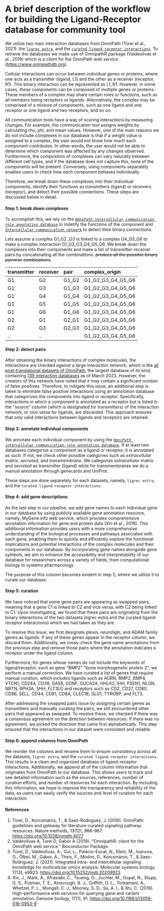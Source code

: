 A brief description of the workflow for building the Ligand-Receptor database for community tool
========

We utilize two main interaction databases from OmniPath (Türei et al., 2021): the [`ligrec extra`](https://r.omnipathdb.org/reference/import_ligrecextra_interactions.html), and the [`curated ligand-receptor interactions`](https://r.omnipathdb.org/reference/curated_ligand_receptor_interactions.html). To retrieve the databases we make use of OmnipathR package (Valdeolivas et al., 2019) which is a client for the OmniPath web service (https://www.omnipathdb.org).

Cellular interactions can occur between individual genes or proteins, where one acts as a transmitter (ligand, L1) and the other as a receiver (receptor, R1). This binary interaction can be represented as L1_R1. However, in some cases, these components can be composed of multiple genes or proteins. These members of a complex may share certain roles or functions, such as all members being receptors or ligands. Alternatively, the complex may be comprised of a mixture of components, such as one ligand and one receptor or one ligand and two receptors, and so on.

All communication tools have a way of scoring interactions by measuring changes. For example, the communication tool assigns weights by calculating rho, phi, and mean values. However, one of the main reasons we do not include complexes in our database is that if a weight value is assigned to a complex, the user would not know how much each component contributes. In other words, the user would not be able to determine which component was affected by any changes observed. Furthermore, the composition of complexes can vary naturally between different cell types, and if the database does not capture this, none of the components will be present. Conversely, using components separately enables users to check how each component behaves individually.

Therefore, we break down these complexes into their individual components, identify their functions as transmitters (ligand) or receivers (receptor), and detect their possible connections. These steps are discussed below in detail.

#### Step 1: break down complexes
 
 To accomplish this, we rely on the [`OmniPath intercellular communication role annotation database`](https://r.omnipathdb.org/reference/import_omnipath_intercell.html) to indetify the functions of the component and [`Intercellular communication network`](https://r.omnipathdb.org/reference/import_intercell_network.html) to detect their binary connections.

Lets assume a complex G1_G2 _G3 is linked to a complex G4_G5_G6 to make a complex interaction G1_G2_G3_G4_G5_G6. We break down the complexes into their components and make a list of transmitter-receiver  pairs by concatenating all the combinations. ~~produce all the possible binary pairwise combinations~~.


| transmitter | receiver | pair  | complex_origin    |
| :---------- | :------- | :---- | :---------------- |
| G1          | G2       | G1_G2 | G1_G2_G3_G4_G5_G6 |
| G1          | G3       | G1_G3 | G1_G2_G3_G4_G5_G6 |
| G1          | G4       | G1_G4 | G1_G2_G3_G4_G5_G6 |
| G1          | G5       | G1_G5 | G1_G2_G3_G4_G5_G6 |
| G1          | G6       | G1_G6 | G1_G2_G3_G4_G5_G6 |
| G2          | G1       | G2_G1 | G1_G2_G3_G4_G5_G6 |
| G2          | G3       | G2_G3 | G1_G2_G3_G4_G5_G6 |
| ..          | ..       |       | G1_G2_G3_G4_G5_G6 |


#### Step 2: detect pairs

After obtaining the binary interactions of complex molecules, the interactions are checked against a large interaction network, which is the [all post-translational datasets of OmniPath](https://r.omnipathdb.org/reference/import_post_translational_interactions.html), the largest database of its kind, containing [139 interaction databases](https://r.omnipathdb.org/reference/get_interaction_resources.html)  as of March 2023. However, the creators of this network have noted that it may contain a significant number of false positives. Therefore, to mitigate this issue, an additional step is taken to eliminate false positive interactions using an annotation database that categorizes the components into ligand or receptor. Specifically, interactions in which a component is annotated as a receptor but is listed in the "source" column (which is designated for transmitters) of the interaction network, or vice versa for ligands, are discarded. This approach ensures that only valid interactions between ligands and receptors are retained.


#### Step 3: annotate individual components

We annotate each individual component by using the [`OmniPath intercellular communication role annotation database`](https://r.omnipathdb.org/reference/import_omnipath_intercell.html).
If at least two databases categorize a component as a ligand or receptor, it is annotated as such. If not, we check other possible categories such as 
*extracellular matrix*, *secreted*, and *transmembrane*. We categorize *extracellular matrix* and *secreted* as transmitter (ligand) while for transmembranes we do a manual annotation through genecards and UniProt.

These steps are done separetely for each datasets, namely, `ligrec extra`, and the `curated ligand-receptor interactions`.

#### Step 4: add gene descriptions
As the last step in our pipeline, we add gene names to each individual gene in our database by using publicly available gene annotation resource, namely, MyGene.info web service, which provides comprehensive annotation information for gene and protein data (Xin et al., 2016). This additional information provides users with a more comprehensive understanding of the biological processes and pathways associated with each gene, enabling them to quickly and efficiently explore the functional implications and potential interactions of the complex molecules and their components in our database. By incorporating gene names alongside gene symbols, we aim to enhance the accessibility and interpretability of our database for researchers across a variety of fields, from computational biology to systems pharmacology.

The purpose of this column becomes evident in step 5, where we utilize it to curate our database.

#### Step 5: curation

We have noticed that some gene pairs are appearing as swapped pairs, meaning that a gene C1 is linked to C2 and vice versa, with C2 being linked to C1. Upon investigating, we found that these pairs are originating from the binary interactions of the two datasets (ligrec extra and the curated ligand-receptor interactions) which we had taken as they are.

To resolve this issue, we first designate plexin, neuroligin, and ADAM family genes as ligands. If any of these genes appear in the receptor column, we discard them. Additionally, we cross-check the gene name annotations from the previous step and remove those pairs where the annotation indicates a receptor under the ligand column.

Furthermore, for genes whose names do not include the keywords of ligand/receptor, such as gene "BMP2" "bone morphogenetic protein 2", we perform a manual correction. We have curated a list of genes that require manual curation, which includes ligands such as AGRN, BMP2, BMP4, VTCN1, CD244, CD38, GAS6, GDNF, GUCA2A, HHLA2, IHH, PSEN1, NLGN, NRTN, RPH3A, SHH, FLT3LG and receptors such as CD2, CD27, CD80, CD86, SELL, CD44, CD81, CD8A, CLEC1B, GLG1, TYROBP, and FLT3.

After addressing the swapped pairs issue by assigning certain genes as transmitters and manually curating the pairs, we still encountered other pairs that appeared as swapped. To resolve these, we checked if there was a consensus agreement on the direction between resources. If there was no agreement, we picked the direction that came first alphabetically. This step ensured that the interactions in our dataset were consistent and reliable.

#### Step 6: append columns from OmniPath

We reorder the columns and rename them to ensure consistency across all the datasets, `ligrec extra`, and the `curated ligand-receptor interactions`. This results in a clean and organized database of ligand-receptor interactions. Additionally, we append all of the column information that originates from OmniPath to our database. This allows users to track and see detailed information such as the sources, references, number of curation efforts, 
and number of resources for each interaction. By including this information, we hope to improve the transparency and reliability of the data, 
as users can easily verify the sources and level of curation for each interaction.

#### References
1. Türei, D., Korcsmáros, T., & Saez-Rodriguez, J. (2016). OmniPath: guidelines and gateway for literature-curated signaling pathway resources. Nature methods, 13(12), 966–967. https://doi.org/10.1038/nmeth.4077
2. Valdeolivas A, Turei D, Gabor A (2019). “OmnipathR: client for the OmniPath web service.” Bioconductor Package.
3. Türei, D., Valdeolivas, A., Gul, L., Palacio-Escat, N., Klein, M., Ivanova, O., Ölbei, M., Gábor, A., Theis, F., Módos, D., Korcsmáros, T., & Saez-Rodriguez, J. (2021). Integrated intra- and intercellular signaling knowledge for multicellular omics analysis. Molecular systems biology, 17(3), e9923. https://doi.org/10.15252/msb.20209923
4. Xin, J., Mark, A., Afrasiabi, C., Tsueng, G., Juchler, M., Gopal, N., Stupp, G. S., Putman, T. E., Ainscough, B. J., Griffith, O. L., Torkamani, A., Whetzel, P. L., Mungall, C. J., Mooney, S. D., Su, A. I., & Wu, C. (2016). High-performance web services for querying gene and variant annotation. Genome biology, 17(1), 91. https://doi.org/10.1186/s13059-016-0953-9
